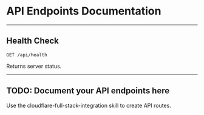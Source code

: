 # API Endpoints Documentation

---

## Health Check

`GET /api/health`

Returns server status.

---

## TODO: Document your API endpoints here

Use the cloudflare-full-stack-integration skill to create API routes.
